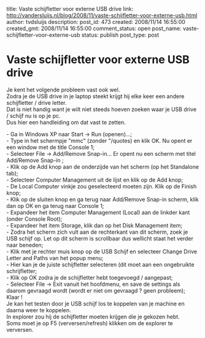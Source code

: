 title: Vaste schijfletter voor externe USB drive
link: http://vandersluijs.nl/blog/2008/11/vaste-schijfletter-voor-externe-usb.html
author: tvdsluijs
description: 
post_id: 473
created: 2008/11/14 16:55:00
created_gmt: 2008/11/14 16:55:00
comment_status: open
post_name: vaste-schijfletter-voor-externe-usb
status: publish
post_type: post

# Vaste schijfletter voor externe USB drive

Je kent het volgende probleem vast ook wel.  
Zodra je de USB drive in je laptop steekt krijgt hij elke keer een andere schijfletter / drive letter.  
Dat is niet handig want je wilt niet steeds hoeven zoeken waar je USB drive / schijf nu is op je pc.  
Dus hier een handleiding om dat vast te zetten.   
  
  
\- Ga in Windows XP naar Start -> Run (openen)...;  
\- Type in het schermpje "mmc" (zonder "/quotes) en klik OK. Nu opent er een window met de title Console 1;  
\- Selecteer File -> Add/Remove Snap-in... Er opent nu een scherm met titel Add/Remove Snap-in ;  
\- Klik op de Add knop aan de onderzijde van het scherm (op het Standalone tab);  
\- Selecteer Computer Management uit de lijst en klik op de Add knop;  
\- De Local Computer vinkje zou geselecteerd moeten zijn. Klik op de Finish knop;  
\- Klik op de sluiten knop en ga terug naar Add/Remove Snap-in scherm, klik dan op OK en ga terug naar Console 1;  
\- Expandeer het item Computer Management (Local) aan de linkder kant (onder Console Root);  
\- Expandeer het item Storage, klik dan op het Disk Management item;  
\- Zodra het scherm zich vult aan de rechterkant van dit scherm, zoek je USB schijf op. Let op dit scherm is scrollbaar dus wellicht staat het verder naar beneden;  
\- Klik met je rechter muis knop op de USB Schijf en selecteer Change Drive Letter and Paths van het popup menu;  
\- Hier kan je de juiste schijfletter selecteren (dit moet aan een ongebruikte schrijfletter;   
\- Klik op OK zodra je de schijfletter hebt toegevoegd / aangepast;  
\- Selecteer File -> Exit vanuit het hoofdmenu, en save de settings als daarom gevraagd wordt (wordt er niet om gevraagd ? geen probleem);  
Klaar !  
Je kan het testen door je USB schijf los te koppelen van je machine en daarna weer te koppelen.  
In explorer zou hij de schijfletter moeten krijgen die je gekozen hebt.  
Soms moet je op F5 (verversen/refresh) klikken om de explorer te verversen.